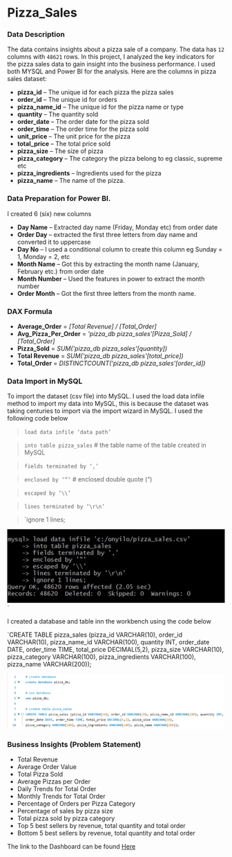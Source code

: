 # Pizza_Sales

### Data Description
The data contains insights about a pizza sale of a company. The data has `12` columns with `48621` rows. In this project, I analyzed the key indicators for the pizza sales data to gain insight into the business performance. I used both MYSQL and Power BI for the analysis. Here are the columns in pizza sales dataset:
* **pizza_id** – The unique id for each pizza the pizza sales
* **order_id** – The unique id for orders	
* **pizza_name_id** – The unique id for the pizza name or type
* **quantity** – The quantity sold
* **order_date** – The order date for the pizza sold
* **order_time** – The order time for the pizza sold
* **unit_price** – The unit price for the pizza
* **total_price** – The total price sold
* **pizza_size** – The size of pizza
* **pizza_category** – The category the pizza belong to eg classic, supreme etc
* **pizza_ingredients** – Ingredients used for the pizza
* **pizza_name** – The name of the pizza.

### Data Preparation for Power BI.
I created 6 (six) new columns 
* **Day Name** – Extracted day name (Friday, Monday etc) from order date
* **Order Day** – extracted the first three letters from day name and converted it to uppercase
* **Day No** – I used a conditional column to create this column eg Sunday = 1, Monday = 2, etc
* **Month Name** – Got this by extracting the month name (January, February etc.) from order date
* **Month Number** – Used the features in power to extract the month number
* **Order Month** – Got the first three letters from the month name.
### DAX Formula
* **Average_Order** = *[Total Revenue] / [Total_Order]*
* **Avg_Pizza_Per_Order** = *'pizza_db pizza_sales'[Pizza_Sold] / [Total_Order]*
* **Pizza_Sold** = *SUM('pizza_db pizza_sales'[quantity])*
* **Total Revenue** = *SUM('pizza_db pizza_sales'[total_price])*
* **Total_Order** = *DISTINCTCOUNT('pizza_db pizza_sales'[order_id])*

### Data Import in MySQL
To import the dataset (csv file) into MySQL. I used the load data infile method to import my data into MySQL, this is because the dataset was taking centuries to import via the import wizard in MySQL. I used the following code below
> `load data infile ‘data path’`

> `into table pizza_sales` # the table name of the table created in MySQL

> `fields terminated by ‘,’`

> `enclosed by ‘”’` # enclosed double quote (“)

> `escaped by ‘\\’`

> `lines terminated by ‘\r\n’`

> `ignore 1 lines;

![Table](https://github.com/Onyinye91-ctrl/Pizza_Sales/blob/main/sql.jpeg)`

I created a database and table inn the workbench using the code below

`CREATE TABLE pizza_sales (pizza_id VARCHAR(10), order_id VARCHAR(10), pizza_name_id VARCHAR(100), quantity INT,
order_date DATE, order_time TIME, total_price DECIMAL(5,2), pizza_size VARCHAR(10),
pizza_category VARCHAR(100), pizza_ingredients VARCHAR(100), pizza_name VARCHAR(200));

![load data infile](https://github.com/Onyinye91-ctrl/Pizza_Sales/blob/main/bench.PNG) 



### Business Insights (Problem Statement)
* Total Revenue
* Average Order Value
* Total Pizza Sold
* Average Pizzas per Order
* Daily Trends for Total Order
* Monthly Trends for Total Order
* Percentage of Orders per Pizza Category
* Percentage of sales by pizza size
* Total pizza sold by pizza category
* Top 5 best sellers by revenue, total quantity and total order
* Bottom 5 best sellers by revenue, total quantity and total order

The link to the Dashboard can be found [Here](https://app.powerbi.com/view?r=eyJrIjoiYjVkZjJjYTctMDQ4Yy00YjM1LTg2MWEtOTc4YmZlOWZlNmJmIiwidCI6IjlhNTliMTE1LTA4MzQtNGQ5Ni1hZjA3LTRkZjE0MzRjMzVmOSJ9)
